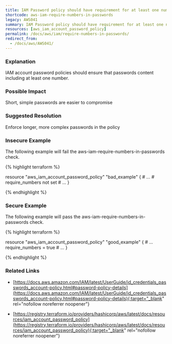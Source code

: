 ```yaml
---
title: IAM Password policy should have requirement for at least one number in the password.
shortcode: aws-iam-require-numbers-in-passwords
legacy: AWS041
summary: IAM Password policy should have requirement for at least one number in the password. 
resources: [aws_iam_account_password_policy] 
permalink: /docs/aws/iam/require-numbers-in-passwords/
redirect_from: 
  - /docs/aws/AWS041/
---
```


### Explanation

IAM account password policies should ensure that passwords content including at least one number.

### Possible Impact
Short, simple passwords are easier to compromise

### Suggested Resolution
Enforce longer, more complex passwords in the policy


### Insecure Example

The following example will fail the aws-iam-require-numbers-in-passwords check.

{% highlight terraform %}

resource "aws_iam_account_password_policy" "bad_example" {
	# ...
	# require_numbers not set
	# ...
}

{% endhighlight %}



### Secure Example

The following example will pass the aws-iam-require-numbers-in-passwords check.

{% highlight terraform %}

resource "aws_iam_account_password_policy" "good_example" {
	# ...
	require_numbers = true
	# ...
}

{% endhighlight %}



### Related Links


- [https://docs.aws.amazon.com/IAM/latest/UserGuide/id_credentials_passwords_account-policy.html#password-policy-details](https://docs.aws.amazon.com/IAM/latest/UserGuide/id_credentials_passwords_account-policy.html#password-policy-details){:target="_blank" rel="nofollow noreferrer noopener"}

- [https://registry.terraform.io/providers/hashicorp/aws/latest/docs/resources/iam_account_password_policy](https://registry.terraform.io/providers/hashicorp/aws/latest/docs/resources/iam_account_password_policy){:target="_blank" rel="nofollow noreferrer noopener"}


